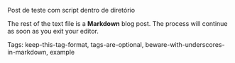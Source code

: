 Post de teste com script dentro de diretório

The rest of the text file is a **Markdown** blog post. The process will continue
as soon as you exit your editor.

Tags: keep-this-tag-format, tags-are-optional, beware-with-underscores-in-markdown, example
